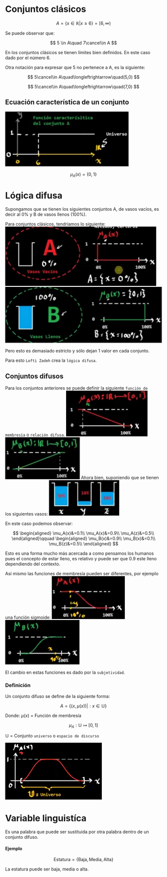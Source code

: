 # Conjuntos clásicos

$$
A = \{x \in \mathbb{R} | x\geq 6\} = [6, \infty)
$$

Se puede observar que:

$$
5 \in A\quad 7\cancel\in A
$$


En los conjuntos clásicos se tienen límites bien definidos. En este caso dado por el número 6.

Otra notación para expresar que 5 no pertenece a A, es la siguiente:

$$
5\cancel\in A\quad\longleftrightarrow\quad(5,0)
$$

$$
5\cancel\in A\quad\longleftrightarrow\quad(7,0)
$$


## Ecuación característica de un conjunto
![a1f0daebf7093f471f4bb84ff18d8a09.png](../../img/67ac326e5851476cb9aee0f5947d160a.png)

$$
\mu_A(x) = \{0,1\}
$$


# Lógica difusa
Supongamos que se tienen los siguientes conjuntos A, de vasos vacíos, es decir al 0% y B de vasos llenos (100%).

Para conjuntos clásicos, tendríamos lo siguiente:
![dd5342ca39b84426d2bb309bd2287f33.png](../../img/b6a39ce8ffa7490c97ed6de7fde364a8.png)![9e744191d2b590cfb349ca7bbbb147e9.png](../../img/311833bfd89d44dd9b1893c7928abdf5.png)

Pero esto es demasiado estricto y sólo dejan 1 valor en cada conjunto.

Para esto `Lofti Zadeh` crea la `lógica difusa`.

## Conjuntos difusos
Para los conjuntos anteriores se puede definir la siguiente `función de membresía` o `relación difusa`.
![5746fa23ea32cd4578cef8f3262565dc.png](../../img/4d62c89cac0b499cb8751b211c653132.png) ![7dead08747a818a85daf127b627f0424.png](../../img/92bc35dbfee84a5c801c22720a99a92c.png)
Ahora bien, suponiendo que se tienen los siguientes vasos:
![da46730ed96da5f69cc95d5752a69d5a.png](../../img/fb48bfd773484210b2625107b12e1d6d.png)

En este caso podemos observar:

$$
\begin{aligned}
\mu_A(x)&=0.1\\
\mu_A(x)&=0.9\\
\mu_A(z)&=0.5\\
\end{aligned}\qquad
\begin{aligned}
\mu_B(x)&=0.9\\
\mu_B(x)&=0.1\\
\mu_B(z)&=0.5\\
\end{aligned}
$$


Esto es una forma mucho más acercada a como pensamos los humanos pues el concepto de estar lleno, es relativo y puede ser que 0.9 este lleno dependiendo del contexto.

Así mismo las funciones de membresía pueden ser diferentes, por ejemplo una función sigmoide:
![54720e5c3cf723ccfb5e8a279ec8e80c.png](../../img/0e69bca2e34c41b7a1d768eb8b4c636c.png) ![025fb80a1c264691c1cf6c97c828eb97.png](../../img/14a2b7856e264dd091fe143630a1923f.png)

El cambio en estas funciones es dado por la `subjetividad`.

### Definición
Un conjunto difuso se define de la siguiente forma:

$$
A = \{(x,\mu(x))|: x \in \mathbb{U}\}
$$

Donde:
$\mu(x)$ = Función de membresía

$$
\mu_A: \mathbb{U} \mapsto[0,1]
$$

$\mathbb{U}$ = Conjunto `universo` o `espacio de discurso` 

![7a6ecf140c7d35ce7b9cac40c2781b96.png](../../img/0d62121767d44609ad6162810371e216.png)

# Variable linguistíca
Es una palabra que puede ser sustituida por otra palabra dentro de un conjunto difuso.

#### Ejemplo

$$
\text{Estatura} = \{\text{Baja},\text{Media},\text{Alta}\}
$$


La estatura puede ser baja, media o alta.